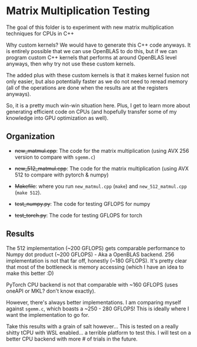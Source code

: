# Matrix Multiplication Testing

The goal of this folder is to experiment with new matrix multiplication techniques for CPUs in C++

Why custom kernels? We would have to generate this C++ code anyways. It is entirely possible that we can use OpenBLAS to do this, but if we can program custom C++ kernels that performs at around OpenBLAS level anyways, then why try not use these custom kernels.

The added plus with these custom kernels is that it makes kernel fusion not only easier, but also potentially faster as we do not need to reread memory (all of the operations are done when the results are at the registers anyways).

So, it is a pretty much win-win situation here. Plus, I get to learn more about generating efficient code on CPUs (and hopefully transfer some of my knowledge into GPU optimization as well).

## Organization

* ~~new_matmul.cpp~~: The code for the matrix multiplication (using AVX 256 version to compare with `sgemm.c`)

* ~~new_512_matmul.cpp~~: The code for the matrix multiplication (using AVX 512 to compare with pytorch & numpy)

* ~~Makefile~~: where you run `new_matmul.cpp` (`make`) and `new_512_matmul.cpp` (`make 512`). 

* ~~test_numpy.py~~: The code for testing GFLOPS for numpy

* ~~test_torch.py~~: The code for testing GFLOPS for torch

## Results

The 512 implementation (~200 GFLOPS) gets comparable performance to Numpy dot product (~200 GFLOPS) - Aka a OpenBLAS backend. 256 implementation is not that far off, honestly (~180 GFLOPS). It's pretty clear that most of the bottleneck is memory accessing (which I have an idea to make this better :D)

PyTorch CPU backend is not that comparable with ~160 GFLOPS (uses oneAPI or MKL? don't know exactly).

However, there's always better implementations. I am comparing myself against `sgemm.c`, which boasts a ~250 - 280 GFLOPS! This is ideally where I want the implementation to go for.

Take this results with a grain of salt however... This is tested on a really shitty tCPU with WSL enabled... a terrible platform to test this. I will test on a better CPU backend with more # of trials in the future.